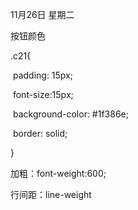 11月26日 星期二

按钮颜色

.c21{

​    padding: 15px;

​    font-size:15px;

​    background-color: #1f386e;

​    border: solid;

}

加粗：font-weight:600;

行间距：line-weight